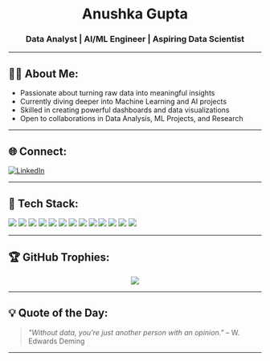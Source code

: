 <h1 align="center">Anushka Gupta</h1>
<h3 align="center">Data Analyst | AI/ML Engineer | Aspiring Data Scientist</h3>

---

## 👩‍💻 About Me:

- Passionate about turning raw data into meaningful insights
- Currently diving deeper into Machine Learning and AI projects
- Skilled in creating powerful dashboards and data visualizations
- Open to collaborations in Data Analysis, ML Projects, and Research


---

## 🌐 Connect:
<p align="left">
  <a href="https://linkedin.com/in/anushkagupta23" target="blank"><img align="center" src="https://img.shields.io/badge/LinkedIn-blue?style=flat-square&logo=linkedin" alt="LinkedIn"/></a>
</p>

---

## 🧰 Tech Stack:
<p align="left">
  <!-- Programming & Data -->
  <img src="https://img.shields.io/badge/Python-3776AB?style=for-the-badge&logo=python&logoColor=white"/>
  <img src="https://img.shields.io/badge/R-276DC3?style=for-the-badge&logo=r&logoColor=white"/>
  <img src="https://img.shields.io/badge/SQL-003B57?style=for-the-badge&logo=postgresql&logoColor=white"/>
  
  <!-- Libraries & Frameworks -->
  <img src="https://img.shields.io/badge/Numpy-013243?style=for-the-badge&logo=numpy&logoColor=white"/>
  <img src="https://img.shields.io/badge/Pandas-150458?style=for-the-badge&logo=pandas&logoColor=white"/>
  <img src="https://img.shields.io/badge/Scikit--learn-F7931E?style=for-the-badge&logo=scikit-learn&logoColor=white"/>
  <img src="https://img.shields.io/badge/Matplotlib-11557C?style=for-the-badge&logo=matplotlib&logoColor=white"/>
  <img src="https://img.shields.io/badge/Seaborn-005571?style=for-the-badge&logo=seaborn&logoColor=white"/>
  <img src="https://img.shields.io/badge/TensorFlow-FF6F00?style=for-the-badge&logo=tensorflow&logoColor=white"/>
  
  <!-- BI & Visualization Tools -->
  <img src="https://img.shields.io/badge/PowerBI-F2C811?style=for-the-badge&logo=powerbi&logoColor=black"/>
  <img src="https://img.shields.io/badge/Tableau-E97627?style=for-the-badge&logo=tableau&logoColor=white"/>

  <!-- Web Basics -->
  <img src="https://img.shields.io/badge/HTML5-E34F26?style=for-the-badge&logo=html5&logoColor=white"/>
  <img src="https://img.shields.io/badge/CSS3-1572B6?style=for-the-badge&logo=css3&logoColor=white"/>
</p>


---


## 🏆 GitHub Trophies:
<p align="center">
  <img src="https://github-profile-trophy.vercel.app/?username=yourgithubusername&theme=gruvbox&margin-w=15&no-frame=true" />
</p>

---

## 💡 Quote of the Day:
> *"Without data, you're just another person with an opinion."* – W. Edwards Deming

---
